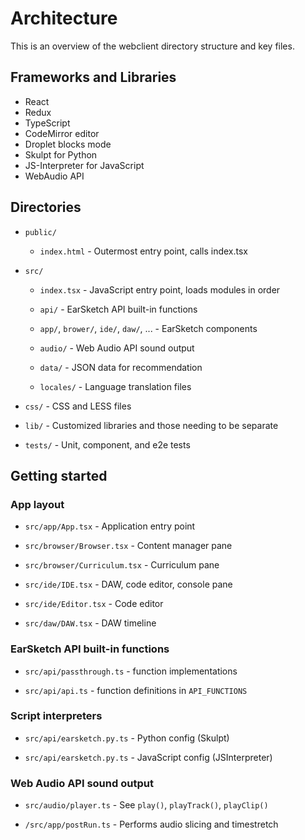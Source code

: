 # Architecture

This is an overview of the webclient directory structure and key files.

## Frameworks and Libraries

- React
- Redux
- TypeScript
- CodeMirror editor
- Droplet blocks mode
- Skulpt for Python
- JS-Interpreter for JavaScript
- WebAudio API

## Directories

- `public/`

    - `index.html` - Outermost entry point, calls index.tsx

- `src/`

    - `index.tsx` - JavaScript entry point, loads modules in order

    - `api/` - EarSketch API built-in functions

    - `app/`, `brower/`, `ide/`, `daw/`, ... - EarSketch components

    - `audio/` - Web Audio API sound output

    - `data/` - JSON data for recommendation

    - `locales/` - Language translation files

- `css/` - CSS and LESS files

- `lib/` - Customized libraries and those needing to be separate

- `tests/` - Unit, component, and e2e tests

## Getting started

### App layout

- `src/app/App.tsx` - Application entry point

- `src/browser/Browser.tsx` - Content manager pane

- `src/browser/Curriculum.tsx` - Curriculum pane

- `src/ide/IDE.tsx` - DAW, code editor, console pane

- `src/ide/Editor.tsx` - Code editor

- `src/daw/DAW.tsx` - DAW timeline

### EarSketch API built-in functions

- `src/api/passthrough.ts` - function implementations

- `src/api/api.ts` - function definitions in `API_FUNCTIONS`

### Script interpreters

- `src/api/earsketch.py.ts` - Python config (Skulpt)

- `src/api/earsketch.py.ts` - JavaScript config (JSInterpreter)

### Web Audio API sound output

- `src/audio/player.ts` - See `play()`, `playTrack()`, `playClip()`

- `/src/app/postRun.ts` - Performs audio slicing and timestretch
